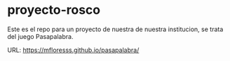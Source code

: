 # proyecto-rosco

Este es el repo para un proyecto de nuestra de nuestra institucion, se trata del juego Pasapalabra.

URL: https://mfloresss.github.io/pasapalabra/
